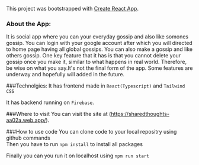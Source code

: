 This project was bootstrapped with [Create React App](https://github.com/facebook/create-react-app).

 
### About the App:

It is social app where you can your everyday gossip and also like somones gossip. You can login with your google account after which you will directed to home page having all global gossips. You can also make a gossip and like others gossip. One key feature that it has is that you cannot delete your gossip once you make it, similar to what happens in real world. Therefore, be wise on what you say.It's not the final form of the app. Some features are underway and hopefully will added in the future.


###Technolgies:
It has frontend made in `React(Typescript)` and `Tailwind CSS` 

It has backend running on `Firebase`.


###Where to visit
You can visit the site at (https://sharedthoughts-aa02a.web.app/).

###How to use code
You can clone code to your local repositry using github commands\
Then you have to run `npm install` to install all packages


Finally you can you run it on localhost using `npm run start`




